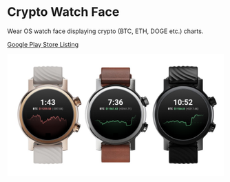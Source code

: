 # Crypto Watch Face
Wear OS watch face displaying crypto (BTC, ETH, DOGE etc.) charts.

[Google Play Store Listing](https://play.google.com/store/apps/details?id=com.ondrejbarta.cryptowatchface)

![](https://raw.githubusercontent.com/bartaxyz/crypto-watch-face/main/assets/mockup.png)
